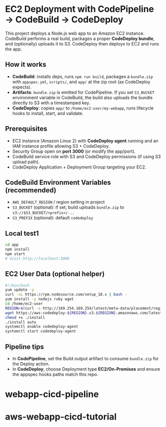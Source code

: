 # EC2 Deployment with CodePipeline → CodeBuild → CodeDeploy

This project deploys a Node.js web app to an Amazon EC2 instance. CodeBuild performs a real build, packages a proper **CodeDeploy bundle**, and (optionally) uploads it to S3. CodeDeploy then deploys to EC2 and runs the app.

## How it works
- **CodeBuild**: installs deps, runs `npm run build`, packages a `bundle.zip` with `appspec.yml`, `scripts/`, and `app/` at the zip root (as CodeDeploy expects).
- **Artifacts**: `bundle.zip` is emitted for CodePipeline. If you set `S3_BUCKET` environment variable in CodeBuild, the build also uploads the bundle directly to S3 with a timestamped key.
- **CodeDeploy**: copies `app/` to `/home/ec2-user/my-webapp`, runs lifecycle hooks to install, start, and validate.

## Prerequisites
- EC2 instance (Amazon Linux 2) with **CodeDeploy agent** running and an IAM instance profile allowing S3 + CodeDeploy.
- Security Group open on **port 3000** (or modify the app/port).
- CodeBuild service role with S3 and CodeDeploy permissions (if using S3 upload path).
- CodeDeploy Application + Deployment Group targeting your EC2.

## CodeBuild Environment Variables (recommended)
- `AWS_DEFAULT_REGION` / region setting in project
- `S3_BUCKET` (optional): if set, build uploads `bundle.zip` to `s3://$S3_BUCKET/<prefix>/...`
- `S3_PREFIX` (optional): default `codedeploy`

## Local test1
```bash
cd app
npm install
npm start
# Visit http://localhost:3000
```

## EC2 User Data (optional helper)
```bash
#!/bin/bash
yum update -y
curl -sL https://rpm.nodesource.com/setup_18.x | bash -
yum install -y nodejs ruby wget
cd /home/ec2-user
REGION=$(curl -s http://169.254.169.254/latest/meta-data/placement/region)
wget https://aws-codedeploy-${REGION}.s3.${REGION}.amazonaws.com/latest/install
chmod +x ./install
./install auto
systemctl enable codedeploy-agent
systemctl start codedeploy-agent
```

## Pipeline tips
- In **CodePipeline**, set the Build output artifact to consume `bundle.zip` for the Deploy action.
- In **CodeDeploy**, choose Deployment type **EC2/On-Premises** and ensure the appspec hooks paths match this repo.
# webapp-cicd-pipeline
# aws-webapp-cicd-tutorial
